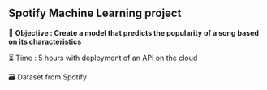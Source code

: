 ## Spotify Machine Learning project ##
  
🎯 **Objective : Create a model that predicts the popularity of a song based on its characteristics**  
      
⏳ Time : 5 hours with deployment of an API on the cloud  
  
 🗃 Dataset from Spotify  
 
